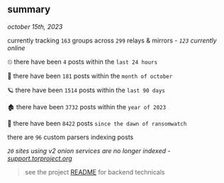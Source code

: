 
## summary
_october 15th, 2023_

currently tracking `163` groups across `299` relays & mirrors - _`123` currently online_

⏲ there have been `4` posts within the `last 24 hours`

🦈 there have been `181` posts within the `month of october`

🪐 there have been `1514` posts within the `last 90 days`

🏚 there have been `3732` posts within the `year of 2023`

🦕 there have been `8422` posts `since the dawn of ransomwatch`

there are `96` custom parsers indexing posts

_`20` sites using v2 onion services are no longer indexed - [support.torproject.org](https://support.torproject.org/onionservices/v2-deprecation/)_

> see the project [README](https://github.com/joshhighet/ransomwatch#ransomwatch--) for backend technicals
